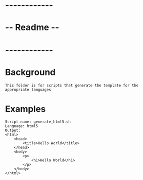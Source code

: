 # ------------
# -- Readme --
# ------------

# Background
```
This folder is for scripts that generate the template for the appropriate languages
```

# Examples
```
Script name: generate_html5.sh
Language: html5
Output:
<html>
	<head>
		<title>Hello World</title>
	</head>
	<body>
		<p>
			<h1>Hello World</h1>
		</p>
	</body>
</html>
```